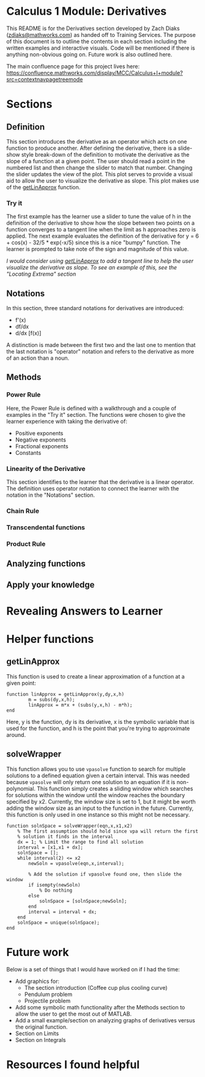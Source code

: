 # Calculus 1 Module: Derivatives
This README is for the Derivatives section developed by Zach Diaks (zdiaks@mathworks.com) as handed off to Training Services. The purpose of this document is to outline the contents in each section including the written examples and interactive visuals. Code will be mentioned if there is anything non-obvious going on. Future work is also outlined here. 

The main confluence page for this project lives here: https://confluence.mathworks.com/display/MCC/Calculus+I+module?src=contextnavpagetreemode

# Sections
## Definition
This section introduces the derivative as an operator which acts on one function to produce another. After defining the derivative, there is a slide-show style break-down of the definition to motivate the derivative as the slope of a function at a given point. The user should read a point in the numbered list and then change the slider to match that number. Changing the slider updates the view of the plot. This plot serves to provide a visual aid to allow the user to visualize the derivative as slope. This plot makes use of the [getLinApprox](#getLinApprox) function. 

### Try it
The first example has the learner use a slider to tune the value of h in the definition of the derivative to show how the slope between two points on a function converges to a tangent line when the limit as h approaches zero is applied. The next example evaluates the definition of the derivative for y = 6 + cos(x) - 32/5 * exp(-x/5) since this is a nice "bumpy" function. The learner is prompted to take note of the sign and magnitude of this value. 

*I would consider using [getLinApprox](getLinApprox) to add a tangent line to help the user visualize the derivative as slope. To see an example of this, see the "Locating Extrema" section*

## Notations
In this section, three standard notations for derivatives are introduced:
* f'(x)
* df/dx
* d/dx [f(x)]

A distinction is made between the first two and the last one to mention that the last notation is "operator" notation and refers to the derivative as more of an action than a noun. 

## Methods
### Power Rule
Here, the Power Rule is defined with a walkthrough and a couple of examples in the "Try it" section. The functions were chosen to give the learner experience with taking the derivative of:
* Positive exponents
* Negative exponents
* Fractional exponents
* Constants
### Linearity of the Derivative
This section identifies to the learner that the derivative is a linear operator. The definition uses operator notation to connect the learner with the notation in the "Notations" section. 
### Chain Rule
### Transcendental functions
### Product Rule

## Analyzing functions

## Apply your knowledge

# Revealing Answers to Learner


# Helper functions
## <a name="getLinApprox"></a> getLinApprox
This function is used to create a linear approximation of a function at a given point:
```
function linApprox = getLinApprox(y,dy,x,h)
        m = subs(dy,x,h);
        linApprox = m*x + (subs(y,x,h) - m*h);
end
```
Here, y is the function, dy is its derivative, x is the symbolic variable that is used for the function, and h is the point that you're trying to approximate around. 

## solveWrapper
This function allows you to use ```vpasolve``` function to search for multiple solutions to a defined equation given a certain interval. This was needed because ```vpasolve``` will only return one solution to an equation if it is non-polynomial. This function simply creates a sliding window which searches for solutions within the window until the window reaches the boundary specified by x2. Currently, the window size is set to 1, but it might be worth adding the window size as an input to the function in the future. Currently, this function is only used in one instance so this might not be necessary. 
```
function solnSpace = solveWrapper(eqn,x,x1,x2)
    % The first assumption should hold since vpa will return the first
    % solution it finds in the interval
    dx = 1; % Limit the range to find all solution
    interval = [x1,x1 + dx];
    solnSpace = [];
    while interval(2) <= x2
        newSoln = vpasolve(eqn,x,interval);
        
        % Add the solution if vpasolve found one, then slide the window
        if isempty(newSoln)
            % Do nothing
        else
            solnSpace = [solnSpace;newSoln];
        end
        interval = interval + dx;
    end
    solnSpace = unique(solnSpace);
end

```
# Future work
Below is a set of things that I would have worked on if I had the time:
* Add graphics for:  
    * The section introduction (Coffee cup plus cooling curve)
    * Pendulum problem
    * Projectile problem
* Add some symbolic math functionality after the Methods section to allow the user to get the most out of MATLAB. 
* Add a small example/section on analyzing graphs of derivatives versus the original function. 
* Section on Limits
* Section on Integrals

# Resources I found helpful

